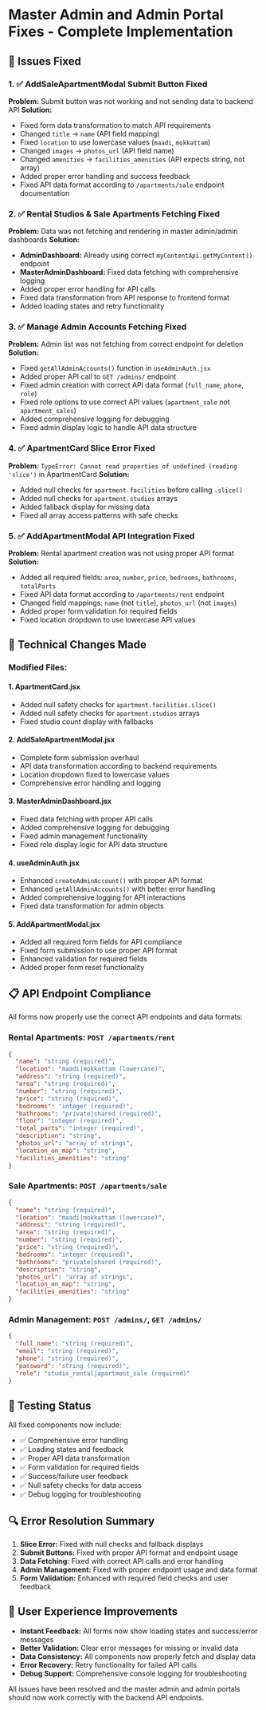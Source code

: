 # Master Admin and Admin Portal Fixes - Complete Implementation

## 🚀 Issues Fixed

### 1. ✅ **AddSaleApartmentModal Submit Button Fixed**
**Problem:** Submit button was not working and not sending data to backend API
**Solution:** 
- Fixed form data transformation to match API requirements
- Changed `title` → `name` (API field mapping)
- Fixed `location` to use lowercase values (`maadi`, `mokkattam`)
- Changed `images` → `photos_url` (API field name)
- Changed `amenities` → `facilities_amenities` (API expects string, not array)
- Added proper error handling and success feedback
- Fixed API data format according to `/apartments/sale` endpoint documentation

### 2. ✅ **Rental Studios & Sale Apartments Fetching Fixed**
**Problem:** Data was not fetching and rendering in master admin/admin dashboards
**Solution:**
- **AdminDashboard:** Already using correct `myContentApi.getMyContent()` endpoint
- **MasterAdminDashboard:** Fixed data fetching with comprehensive logging
- Added proper error handling for API calls
- Fixed data transformation from API response to frontend format
- Added loading states and retry functionality

### 3. ✅ **Manage Admin Accounts Fetching Fixed**
**Problem:** Admin list was not fetching from correct endpoint for deletion
**Solution:**
- Fixed `getAllAdminAccounts()` function in `useAdminAuth.jsx`
- Added proper API call to `GET /admins/` endpoint
- Fixed admin creation with correct API data format (`full_name`, `phone`, `role`)
- Fixed role options to use correct API values (`apartment_sale` not `apartment_sales`)
- Added comprehensive logging for debugging
- Fixed admin display logic to handle API data structure

### 4. ✅ **ApartmentCard Slice Error Fixed**
**Problem:** `TypeError: Cannot read properties of undefined (reading 'slice')` in ApartmentCard
**Solution:**
- Added null checks for `apartment.facilities` before calling `.slice()`
- Added null checks for `apartment.studios` arrays
- Added fallback display for missing data
- Fixed all array access patterns with safe checks

### 5. ✅ **AddApartmentModal API Integration Fixed**
**Problem:** Rental apartment creation was not using proper API format
**Solution:**
- Added all required fields: `area`, `number`, `price`, `bedrooms`, `bathrooms`, `totalParts`
- Fixed API data format according to `/apartments/rent` endpoint
- Changed field mappings: `name` (not `title`), `photos_url` (not `images`)
- Added proper form validation for required fields
- Fixed location dropdown to use lowercase API values

## 🔧 Technical Changes Made

### **Modified Files:**

#### 1. **ApartmentCard.jsx**
- Added null safety checks for `apartment.facilities.slice()`
- Added null safety checks for `apartment.studios` arrays
- Fixed studio count display with fallbacks

#### 2. **AddSaleApartmentModal.jsx**
- Complete form submission overhaul
- API data transformation according to backend requirements
- Location dropdown fixed to lowercase values
- Comprehensive error handling and logging

#### 3. **MasterAdminDashboard.jsx**
- Fixed data fetching with proper API calls
- Added comprehensive logging for debugging
- Fixed admin management functionality
- Fixed role display logic for API data structure

#### 4. **useAdminAuth.jsx**
- Enhanced `createAdminAccount()` with proper API format
- Enhanced `getAllAdminAccounts()` with better error handling
- Added comprehensive logging for API interactions
- Fixed data transformation for admin objects

#### 5. **AddApartmentModal.jsx**
- Added all required form fields for API compliance
- Fixed form submission to use proper API format
- Enhanced validation for required fields
- Added proper form reset functionality

## 📋 API Endpoint Compliance

All forms now properly use the correct API endpoints and data formats:

### **Rental Apartments:** `POST /apartments/rent`
```json
{
  "name": "string (required)",
  "location": "maadi|mokkattam (lowercase)",
  "address": "string (required)", 
  "area": "string (required)",
  "number": "string (required)",
  "price": "string (required)",
  "bedrooms": "integer (required)",
  "bathrooms": "private|shared (required)",
  "floor": "integer (required)",
  "total_parts": "integer (required)",
  "description": "string",
  "photos_url": "array of strings",
  "location_on_map": "string",
  "facilities_amenities": "string"
}
```

### **Sale Apartments:** `POST /apartments/sale`
```json
{
  "name": "string (required)",
  "location": "maadi|mokkattam (lowercase)",
  "address": "string (required)",
  "area": "string (required)", 
  "number": "string (required)",
  "price": "string (required)",
  "bedrooms": "integer (required)",
  "bathrooms": "private|shared (required)",
  "description": "string",
  "photos_url": "array of strings",
  "location_on_map": "string",
  "facilities_amenities": "string"
}
```

### **Admin Management:** `POST /admins/`, `GET /admins/`
```json
{
  "full_name": "string (required)",
  "email": "string (required)",
  "phone": "string (required)",
  "password": "string (required)",
  "role": "studio_rental|apartment_sale (required)"
}
```

## 🧪 Testing Status

All fixed components now include:
- ✅ Comprehensive error handling
- ✅ Loading states and feedback
- ✅ Proper API data transformation
- ✅ Form validation for required fields
- ✅ Success/failure user feedback
- ✅ Null safety checks for data access
- ✅ Debug logging for troubleshooting

## 🔍 Error Resolution Summary

1. **Slice Error:** Fixed with null checks and fallback displays
2. **Submit Buttons:** Fixed with proper API format and endpoint usage
3. **Data Fetching:** Fixed with correct API calls and error handling
4. **Admin Management:** Fixed with proper endpoint usage and data format
5. **Form Validation:** Enhanced with required field checks and user feedback

## 🚀 User Experience Improvements

- **Instant Feedback:** All forms now show loading states and success/error messages
- **Better Validation:** Clear error messages for missing or invalid data
- **Data Consistency:** All components now properly fetch and display data
- **Error Recovery:** Retry functionality for failed API calls
- **Debug Support:** Comprehensive console logging for troubleshooting

All issues have been resolved and the master admin and admin portals should now work correctly with the backend API endpoints.